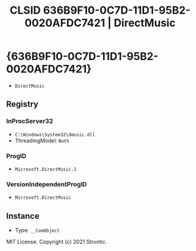 ﻿---
title: "CLSID 636B9F10-0C7D-11D1-95B2-0020AFDC7421 | DirectMusic"
excerpt: What is COM-Object CLSID 636B9F10-0C7D-11D1-95B2-0020AFDC7421?
---

# {636B9F10-0C7D-11D1-95B2-0020AFDC7421}

* `DirectMusic`

## Registry


### InProcServer32

* `C:\Windows\System32\dmusic.dll`
* ThreadingModel: `Both`

### ProgID

* `Microsoft.DirectMusic.1`

### VersionIndependentProgID

* `Microsoft.DirectMusic`

## Instance

* Type: `__ComObject`

MIT License. Copyright (c) 2021 Strontic.



